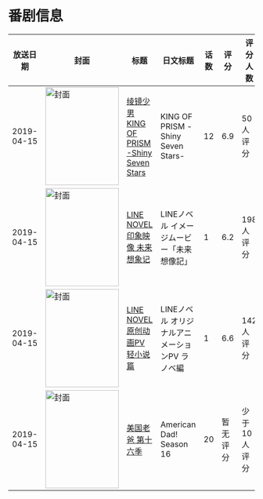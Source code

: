 # 番剧信息

|放送日期|封面|标题|日文标题|话数|评分|评分人数|
|---|---|---|---|---|---|---|
|2019-04-15|<img src="//lain.bgm.tv/pic/cover/c/06/53/249245_wBXfw.jpg" alt="封面" style="width:150px;height:200px;object-fit:cover;">|[绫镜少男 KING OF PRISM -Shiny Seven Stars](https://bangumi.tv/subject/249245)|KING OF PRISM -Shiny Seven Stars-|12|6.9|50人评分|
|2019-04-15|<img src="//lain.bgm.tv/pic/cover/c/e5/c5/280706_w07R3.jpg" alt="封面" style="width:150px;height:200px;object-fit:cover;">|[LINE NOVEL 印象映像 未来想象记](https://bangumi.tv/subject/280706)|LINEノベル イメージムービー「未来想像記」|1|6.2|198人评分|
|2019-04-15|<img src="//lain.bgm.tv/pic/cover/c/b6/f7/283088_1z30Z.jpg" alt="封面" style="width:150px;height:200px;object-fit:cover;">|[LINE NOVEL 原创动画PV 轻小说篇](https://bangumi.tv/subject/283088)|LINEノベル オリジナルアニメーションPV ラノベ編|1|6.6|142人评分|
|2019-04-15|<img src="//lain.bgm.tv/pic/cover/c/b1/e7/463373_kkM5V.jpg" alt="封面" style="width:150px;height:200px;object-fit:cover;">|[美国老爸 第十六季](https://bangumi.tv/subject/463373)|American Dad! Season 16|20|暂无评分|少于10人评分|
